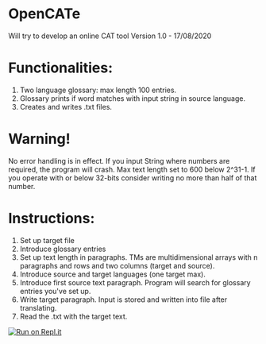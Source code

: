 # OpenCATe
Will try to develop an online CAT tool
Version 1.0 - 17/08/2020
# Functionalities:
1. Two language glossary: max length 100 entries.
2. Glossary prints if word matches with input string in source language.
3. Creates and writes .txt files.

# Warning!
No error handling is in effect. If you input String where numbers are required, the program will crash.
Max text length set to 600 below 2^31-1. If you operate with or below 32-bits consider writing no more than half of that number. 

# Instructions:
1. Set up target file
2. Introduce glossary entries
3. Set up text length in paragraphs. TMs are multidimensional arrays with n paragraphs and rows and two columns (target and source).
4. Introduce source and target languages (one target max).
5. Introduce first source text paragraph. Program will search for glossary entries you've set up.
6. Write target paragraph. Input is stored and written into file after translating.
7. Read the .txt with the target text.

[![Run on Repl.it](https://repl.it/badge/github/emiestevarena/OpenCATe)](https://repl.it/github/emiestevarena/OpenCATe)